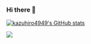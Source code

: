 ### Hi there 👋

[![kazuhiro4949's GitHub stats](https://github-readme-stats.vercel.app/api?username=kazuhiro4949)](https://github.com/kazuhiro4949/kazuhiro4949)

![](https://github-profile-summary-cards.vercel.app/api/cards/profile-details?username=kazuhiro4949&theme=vue)
